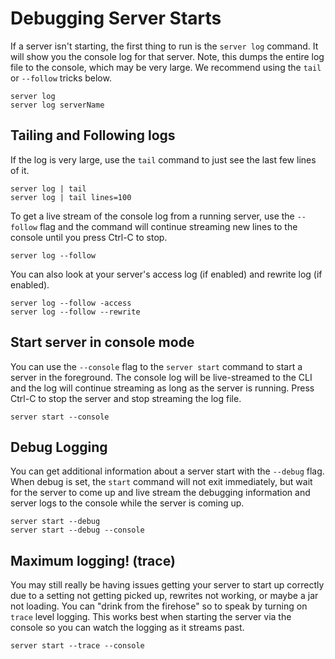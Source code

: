 # Debugging Server Starts

If a server isn't starting, the first thing to run is the `server log` command. It will show you the console log for that server.  Note, this dumps the entire log file to the console, which may be very large.  We recommend using the `tail` or `--follow`  tricks below.

```
server log
server log serverName
```

## Tailing and Following logs

If the log is very large, use the `tail` command to just see the last few lines of it.

```
server log | tail
server log | tail lines=100
```

To get a live stream of the console log from a running server, use the `--follow` flag and the command will continue streaming new lines to the console until you press Ctrl-C to stop.

```
server log --follow
```

You can also look at your server's access log (if enabled) and rewrite log (if enabled). &#x20;

```
server log --follow -access
server log --follow --rewrite
```

## Start server in console mode

You can use the `--console` flag to the `server start` command to start a server in the foreground. The console log will be live-streamed to the CLI and the log will continue streaming as long as the server is running. Press Ctrl-C to stop the server and stop streaming the log file.

```
server start --console
```

## Debug Logging

You can get additional information about a server start with the `--debug` flag. When debug is set, the `start` command will not exit immediately, but wait for the server to come up and live stream the debugging information and server logs to the console while the server is coming up.

```
server start --debug
server start --debug --console
```

## Maximum logging! (trace)

You may still really be having issues getting your server to start up correctly due to a setting not getting picked up, rewrites not working, or maybe a jar not loading. You can "drink from the firehose" so to speak by turning on `trace` level logging. This works best when starting the server via the console so you can watch the logging as it streams past.

```
server start --trace --console
```
